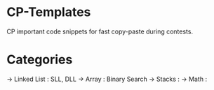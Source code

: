 # CP-Templates
CP important code snippets for fast copy-paste during contests.
# Categories
-> Linked List   : SLL, DLL
-> Array         : Binary Search
-> Stacks        :
-> Math          :
